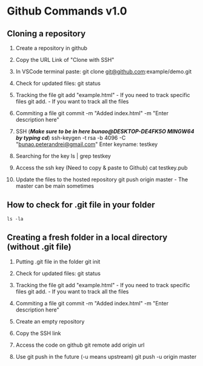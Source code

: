 # Github Commands v1.0

## Cloning a repository

1) Create a repository in github

2) Copy the URL Link of "Clone with SSH"

3) In VSCode terminal paste:
   git clone git@github.com:example/demo.git

4) Check for updated files:
    git status

5) Tracking the file
    git add "example.html" - If you need to track specific files
    git add. - If you want to track all the files

6) Commiting a file
    git commit -m "Added index.html" -m "Enter description here"

7) SSH (***Make sure to be in here bunao@DESKTOP-DE4FK5O MINGW64 by typing cd***)
    ssh-keygen -t rsa -b 4096 -C "bunao.peterandrei@gmail.com"
    Enter keyname: testkey

8) Searching for the key
   ls | grep testkey

9) Access the ssh key (Need to copy & paste to Github)
    cat testkey.pub

10) Update the files to the hosted repository
    git push origin master - The master can be main sometimes

## How to check for .git file in your folder

    ls -la

## Creating a fresh folder in a local directory (without .git file)

1) Putting .git file in the folder
    git init

2) Check for updated files:
    git status

3) Tracking the file
    git add "example.html" - If you need to track specific files
    git add. - If you want to track all the files

4) Commiting a file
   git commit -m "Added index.html" -m "Enter description here"

5) Create an empty repository

6) Copy the SSH link

7) Access the code on github
    git remote add origin url

8) Use git push in the future (-u means upstream)
    git push -u origin master
